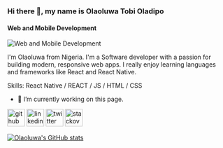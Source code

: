 ### Hi there 👋, my name is Olaoluwa Tobi Oladipo
#### Web and Mobile Development
![Web and Mobile Development](https://twitter.com/o_olaoluwatobi/header_photo)

I'm Olaoluwa from Nigeria. I'm a Software developer with a passion for building modern, responsive web apps. I really enjoy learning languages and frameworks like React and React Native.

Skills: React Native / REACT / JS / HTML / CSS

- 🔭 I’m currently working on this page. 


[<img src='https://cdn.jsdelivr.net/npm/simple-icons@3.0.1/icons/github.svg' alt='github' height='40'>](https://github.com/oolaoluwatobi)  [<img src='https://cdn.jsdelivr.net/npm/simple-icons@3.0.1/icons/linkedin.svg' alt='linkedin' height='40'>](https://www.linkedin.com/in/olaoluwa-oladipo-242422124/)  [<img src='https://cdn.jsdelivr.net/npm/simple-icons@3.0.1/icons/twitter.svg' alt='twitter' height='40'>](https://twitter.com/o_olaoluwatobi)  [<img src='https://cdn.jsdelivr.net/npm/simple-icons@3.0.1/icons/stackoverflow.svg' alt='stackoverflow' height='40'>](https://stackoverflow.com/users/oolaoluwatobi)  



[![Olaoluwa's GitHub stats](https://github-readme-stats.vercel.app/api?username=oolaoluwatobi)](https://github.com/oolaoluwatobi/github-readme-stats)

